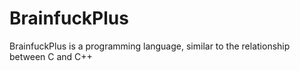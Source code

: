 # BrainfuckPlus
BrainfuckPlus is a programming language, similar to the relationship between C and C++
